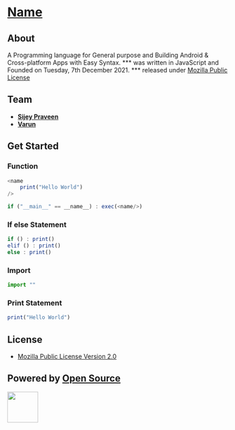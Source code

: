 # [Name]() 

## About
A Programming language for General purpose and Building Android & Cross-platform Apps with Easy Syntax.
*** was written in JavaScript and Founded on Tuesday, 7th December 2021. *** released under [Mozilla Public License]() 

## Team
- [**Sijey Praveen**](https://github.com/sijey-praveen/)
- [**Varun**](https://github.com/HackerNAILAIamDev/)

## Get Started

### Function
```js
<name
    print("Hello World")
/>

if ("__main__" == __name__) : exec(<name/>) 
```
### If else Statement
```js
if () : print()
elif () : print()
else : print()
```
### Import
```js
import ""
```

### Print Statement
```js
print("Hello World")
```

## License
- [Mozilla Public License Version 2.0](https://www.mozilla.org/en-US/MPL/2.0/)

## Powered by [Open Source](https://opensource.org/)
<img width="70px" src="https://opensource.org/files/osi_symbol_0.png"> 
